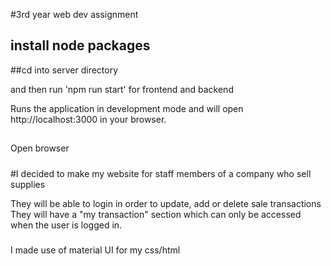 #3rd year web dev assignment 


## install node packages 

##cd into server directory 

and then run 'npm run start' for frontend and backend 

Runs the application in development mode and will open http://localhost:3000 in your browser. 

##
Open browser 


#####

#I decided to make my website for staff members of a company who sell supplies

They will be able to login in order to update, add or delete sale transactions 
They will have a "my transaction" section which can only be accessed when the user is logged in. 

###
I made use of material UI for my css/html
